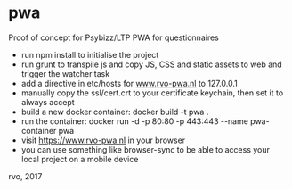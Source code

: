 # pwa
Proof of concept for Psybizz/LTP PWA for questionnaires

- run npm install to initialise the project
- run grunt to transpile js and copy JS, CSS and static assets to web and trigger the watcher task
- add a directive in etc/hosts for www.rvo-pwa.nl to 127.0.0.1
- manually copy the ssl/cert.crt to your certificate keychain, then set it to always accept
- build a new docker container: docker build -t pwa .
- run the container: docker run -d -p 80:80 -p 443:443 --name pwa-container pwa
- visit https://www.rvo-pwa.nl in your browser
- you can use something like browser-sync to be able to access your local project on a mobile device

rvo, 2017
